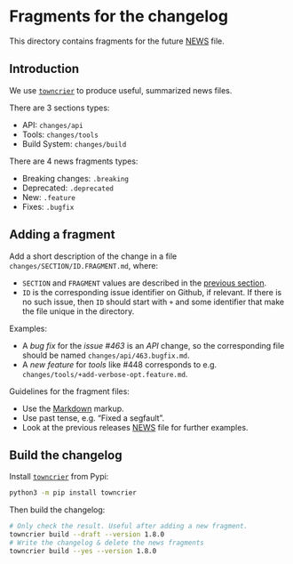 # Fragments for the changelog

This directory contains fragments for the future [NEWS](../NEWS.md) file.

## Introduction

We use <code>[towncrier]</code> to produce useful, summarized news files.

There are 3 sections types:

- API: `changes/api`
- Tools: `changes/tools`
- Build System: `changes/build`

There are 4 news fragments types:

- Breaking changes: `.breaking`
- Deprecated: `.deprecated`
- New: `.feature`
- Fixes: `.bugfix`

[towncrier]: https://pypi.org/project/towncrier/

## Adding a fragment

Add a short description of the change in a file `changes/SECTION/ID.FRAGMENT.md`,
where:

- `SECTION` and `FRAGMENT` values are described in the [previous section](#introduction).
- `ID` is the corresponding issue identifier on Github, if relevant. If there is
  no such issue, then `ID` should start with `+` and some identifier that make
  the file unique in the directory.

Examples:
- A _bug fix_ for the _issue #463_ is an _API_ change, so the corresponding file
  should be named `changes/api/463.bugfix.md`.
- A _new feature_ for _tools_ like #448 corresponds to e.g.
  `changes/tools/+add-verbose-opt.feature.md`.

Guidelines for the fragment files:

- Use the [Markdown] markup.
- Use past tense, e.g. “Fixed a segfault”.
- Look at the previous releases [NEWS](../NEWS.md) file for further examples.

[Markdown]: https://daringfireball.net/projects/markdown/

## Build the changelog

Install <code>[towncrier]</code> from Pypi:

```bash
python3 -m pip install towncrier
```

Then build the changelog:

```bash
# Only check the result. Useful after adding a new fragment.
towncrier build --draft --version 1.8.0
# Write the changelog & delete the news fragments
towncrier build --yes --version 1.8.0
```
